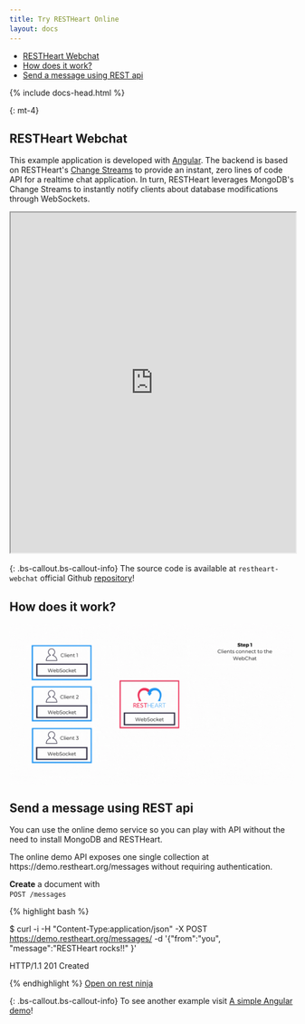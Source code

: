 ```yaml
---
title: Try RESTHeart Online
layout: docs
---
```


<div markdown="1" class="d-none d-xl-block col-xl-2 order-last bd-toc">

- [RESTHeart Webchat](#restheart-webchat)
- [How does it work?](#how-does-it-work)
- [Send a message using REST api](#send-a-message-using-rest-api)

</div>
<div markdown="1" class="col-12 col-md-9 col-xl-8 py-md-3 bd-content">

{% include docs-head.html %}

{: mt-4}
## RESTHeart Webchat

This example application is developed with [Angular](https://angular.io). The backend is based on RESTHeart's [Change Streams](https://restheart.org/docs/change-streams/) to provide an instant, zero lines of code API for a realtime chat application. In turn, RESTHeart leverages MongoDB's Change Streams to instantly notify clients about database modifications through WebSockets.

<iframe src="https://chat.restheart.org" width="100%" height="600px" title="restheat-ng-demo"></iframe>

{: .bs-callout.bs-callout-info}
The source code is available at `restheart-webchat`  official Github [repository](https://github.com/SoftInstigate/restheart-webchat)! 


## How does it work?

<div style="display: flex; justify-content: center"> 
<img src="/assets/audio/WEBCHAT-DIAGRAMMA.gif" class="img-fluid">
</div>


## Send a message using REST api

<p> 
You can use the online demo service so you can play with API without the need to install MongoDB and RESTHeart.
</p>

<p> 
The online demo API exposes one single collection at https://demo.restheart.org/messages without requiring authentication.
</p>

<div class="row mt-3">
    <div class="col-lg-3 pt-2">
        <p><strong>Create</strong> a document with <br>
        <code>POST /messages</code></p>
    </div>
    <div class="col-lg-9">
{% highlight bash %}

$ curl -i -H "Content-Type:application/json" -X POST https://demo.restheart.org/messages/ -d '{"from":"you", "message":"RESTHeart rocks!!" }'

HTTP/1.1 201 Created

{% endhighlight %}
    <a href="http://restninja.io/share/1fd808b1f51037c8b2b36d43d6bc315a0325029c/3" class="btn btn-sm float-right" target="_blank">Open on rest ninja</a>
    </div>
</div>

{: .bs-callout.bs-callout-info}
To see another example visit [A simple Angular demo](/docs/ng-demo/)! 

</div>
